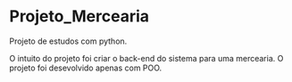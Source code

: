 # Projeto_Mercearia
 Projeto de estudos com python.

 O intuito do projeto foi criar o back-end do sistema para uma mercearia.
 O projeto foi desevolvido apenas com POO.
